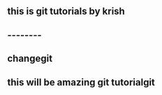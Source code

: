 ## this is git tutorials by krish
## --------
## changegit 
## this will be amazing git tutorialgit  